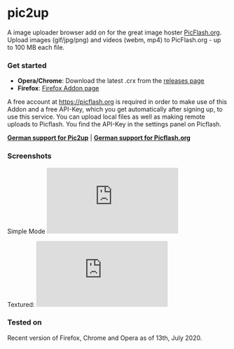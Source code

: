 # pic2up
A image uploader browser add on for the great image hoster [PicFlash.org](https://picflash.org).
Upload images (gif/jpg/png)  and videos (webm, mp4) to PicFlash.org - up to 100 MB each file.

### Get started

* **Opera/Chrome**: Download the latest .crx from the [releases page](https://github.com/jrie/pic2up/releases)
* **Firefox**: [Firefox Addon page](https://addons.mozilla.org/en-US/firefox/addon/pic2up/)

A free account at https://picflash.org is required in order to make use of this Addon and a free API-Key, which you get automatically after signing up, to use this service. You can upload local files as well as making remote uploads to Picflash. You find the API-Key in the settings panel on Picflash.

[**German support for Pic2up**](https://ngb.to/threads/105183-Pic2up-Das-Picflash-Uploader-Browser-Add-on) | [**German support for Picflash.org**](https://ngb.to/forums/97-PicFlash-org)

### Screenshots

Simple Mode
![pic2up screenshot Simple mode](https://www.picflash.org/viewer.php?img=2yq2fdigif94dgb.png)

Textured:
![pic2up screenshot Textured mode](https://www.picflash.org/viewer.php?img=ckpjm0cgt7if89n.png)


### Tested on
Recent version of Firefox, Chrome and Opera as of 13th, July 2020.
